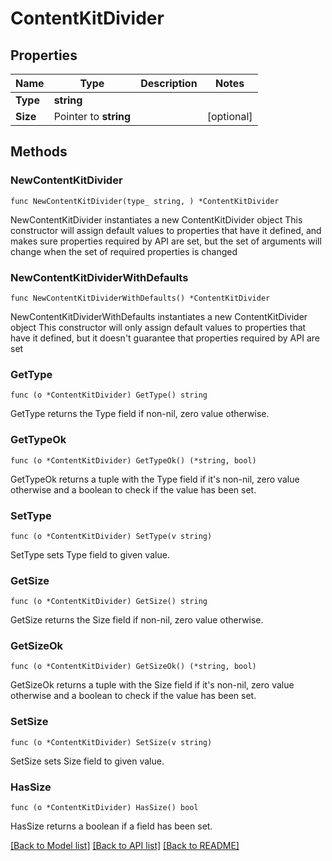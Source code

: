 # ContentKitDivider

## Properties

Name | Type | Description | Notes
------------ | ------------- | ------------- | -------------
**Type** | **string** |  | 
**Size** | Pointer to **string** |  | [optional] 

## Methods

### NewContentKitDivider

`func NewContentKitDivider(type_ string, ) *ContentKitDivider`

NewContentKitDivider instantiates a new ContentKitDivider object
This constructor will assign default values to properties that have it defined,
and makes sure properties required by API are set, but the set of arguments
will change when the set of required properties is changed

### NewContentKitDividerWithDefaults

`func NewContentKitDividerWithDefaults() *ContentKitDivider`

NewContentKitDividerWithDefaults instantiates a new ContentKitDivider object
This constructor will only assign default values to properties that have it defined,
but it doesn't guarantee that properties required by API are set

### GetType

`func (o *ContentKitDivider) GetType() string`

GetType returns the Type field if non-nil, zero value otherwise.

### GetTypeOk

`func (o *ContentKitDivider) GetTypeOk() (*string, bool)`

GetTypeOk returns a tuple with the Type field if it's non-nil, zero value otherwise
and a boolean to check if the value has been set.

### SetType

`func (o *ContentKitDivider) SetType(v string)`

SetType sets Type field to given value.


### GetSize

`func (o *ContentKitDivider) GetSize() string`

GetSize returns the Size field if non-nil, zero value otherwise.

### GetSizeOk

`func (o *ContentKitDivider) GetSizeOk() (*string, bool)`

GetSizeOk returns a tuple with the Size field if it's non-nil, zero value otherwise
and a boolean to check if the value has been set.

### SetSize

`func (o *ContentKitDivider) SetSize(v string)`

SetSize sets Size field to given value.

### HasSize

`func (o *ContentKitDivider) HasSize() bool`

HasSize returns a boolean if a field has been set.


[[Back to Model list]](../README.md#documentation-for-models) [[Back to API list]](../README.md#documentation-for-api-endpoints) [[Back to README]](../README.md)



